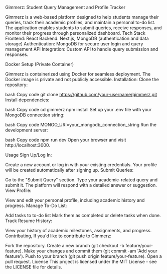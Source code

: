 Gimmerz: Student Query Management and Profile Tracker

Gimmerz is a web-based platform designed to help students manage their queries, track their academic profiles, and maintain a personal to-do list. The application enables students to submit queries, receive responses, and monitor their progress through personalized dashboard.
Tech Stack
Frontend: React
Backend: Next.js, MongoDB (authentication and data storage)
Authentication: MongoDB for secure user login and query management
API Integration: Custom API to handle query submission and responses.


Docker Setup (Private Container)

Gimmerz is containerized using Docker for seamless deployment. The Docker image is private and not publicly accessible.
Installation:
Clone the repository:

bash
Copy code
git clone https://github.com/your-username/gimmerz.git
Install dependencies:

bash
Copy code
cd gimmerz
npm install
Set up your .env file with your MongoDB connection string:

bash
Copy code
MONGO_URI=your_mongodb_connection_string
Run the development server:

bash
Copy code
npm run dev
Open your browser and visit http://localhost:3000.

Usage
Sign Up/Log In:

Create a new account or log in with your existing credentials.
Your profile will be created automatically after signing up.
Submit Queries:

Go to the "Submit Query" section.
Type your academic-related query and submit it.
The platform will respond with a detailed answer or suggestion.
View Profile:

View and edit your personal profile, including academic history and progress.
Manage To-Do List:

Add tasks to to-do list
Mark them as completed or delete tasks when done.
Track Resume History:

View your history of academic milestones, assignments, and progress.
Contributing,
If you'd like to contribute to Gimmerz:

Fork the repository.
Create a new branch (git checkout -b feature/your-feature).
Make your changes and commit them (git commit -am 'Add your feature').
Push to your branch (git push origin feature/your-feature).
Open a pull request.
License
This project is licensed under the MIT License - see the LICENSE file for details.

